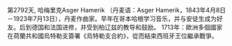 第2792天, 哈梅里克Asger Hamerik （丹麦语：Asger Hamerik，1843年4月8日－1923年7月13日），丹麦作曲家。早年在哥本哈根学习音乐，并与安徒生成为好友。后到德国和法国进修，并受到柏辽兹的教导和鼓励。
1713年：歐洲多個國家在荷蘭共和國烏特勒支簽署《烏特勒支合約》，從而結束西班牙王位繼承戰爭。